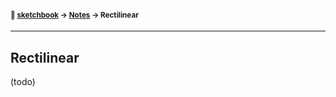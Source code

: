 #### <sup>:notebook: [sketchbook](../README.md) → [Notes](./README.md) → Rectilinear</sup>
---

## Rectilinear

(todo)
